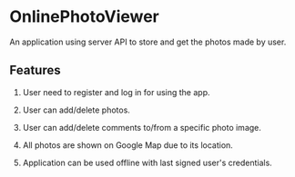 # OnlinePhotoViewer
An application using server API to store and get the photos made by user. 
## Features

1) User need to register and log in for using the app.

2) User can add/delete photos.

3) User can add/delete comments to/from a specific photo image.

4) All photos are shown on Google Map due to its location.

5) Application can be used offline with last signed user's credentials.
